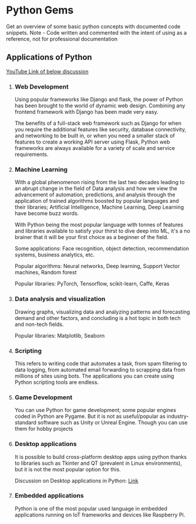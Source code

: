 # Python Gems

Get an overview of some basic python concepts with documented code snippets.
Note - Code written and commented with the intent of using as a reference, not for professional documentation

## Applications of Python

[YouTube Link of below discussion](https://www.youtube.com/watch?v=kLZuut1fYzQ&list=PLMboSA8wsgUHjkgEsUFKIUkpxIGsbDtfb&index=7)

1. ### Web Development

   Using popular frameworks like Django and flask, the power of Python has been brought to the world of dynamic web design. Combining any frontend framework with Django has been made very easy.

   The benefits of a full-stack web framework such as Django for when you require the additional features like security, database connectivity, and networking to be built in, or when you need a smaller stack of features to create a working API server using Flask, Python web frameworks are always available for a variety of scale and service requirements.

2. ### Machine Learning

   With a global phenomenon rising from the last two decades leading to an abrupt change in the field of Data analysis and how we view the advancement of automation, predictions, and analysis through the application of trained algorithms boosted by popular languages and their libraries; Artificial Intelligence, Machine Learning, Deep Learning have become buzz words.

   With Python being the most popular language with tonnes of features and libraries available to satisfy your thirst to dive deep into ML, it's a no brainer that it will be your first choice as a beginner of the field.

   Some applications: Face recognition, object detection, recommendation systems, business analytics, etc.

   Popular algorithms: Neural networks, Deep learning, Support Vector machines, Random forest

   Popular libraries: PyTorch, Tensorflow, scikit-learn, Caffe, Keras

3. ### Data analysis and visualization

   Drawing graphs, visualizing data and analyzing patterns and forecasting demand and other factors, and concluding is a hot topic in both tech and non-tech fields.

   Popular libraries: Matplotlib, Seaborn

4. ### Scripting

   This refers to writing code that automates a task, from spam filtering to data logging, from automated email forwarding to scrapping data from millions of sites using bots. The applications you can create using Python scripting tools are endless.

5. ### Game Development

   You can use Python for game development; some popular engines coded in Python are Pygame. But it is not as useful/popular as industry-standard software such as Unity or Unreal Engine. Though you can use them for hobby projects

6. ### Desktop applications

   It is possible to build cross-platform desktop apps using python thanks to libraries such as Tkinter and QT (prevalent in Linux environments), but it is not the most popular option for this.

   Discussion on Desktop applications in Python: [Link](https://www.youtube.com/redirect?redir_token=7CNqkRWFvNiu2ykbZZJkvj_4q6N8MTU3OTAwOTg2NkAxNTc4OTIzNDY2&q=https%3A%2F%2Fgoo.gl%2FjMX3eU&event=video_description&v=kLZuut1fYzQ)

7. ### Embedded applications

   Python is one of the most popular used language in embedded applications running on IoT frameworks and devices like Raspberry Pi.
